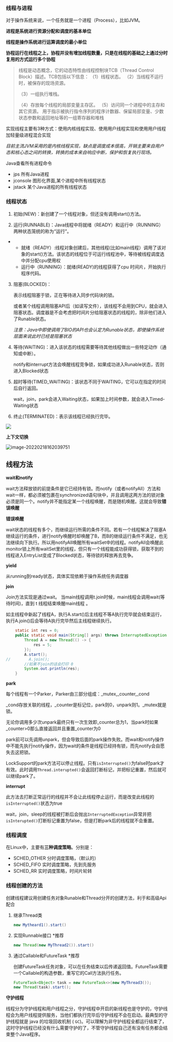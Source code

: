 ### 线程与进程

对于操作系统来说，一个任务就是一个进程（Process），比如JVM。

**进程是系统进行资源分配和调度的基本单位**

**线程是操作系统进行运算调度的最小单位**

**协程运行在线程之上，协程并没有增加线程数量，只是在线程的基础之上通过分时复用的方式运行多个协程**

> 线程是动态概念，它的动态特性由线程控制块TCB（Thread Control Block）描述。TCB包括以下信息： 
> （1）线程状态。
> （2）当线程不运行时，被保存的现场资源。 
>
> （3）一组执行堆栈。 
>
> （4）存放每个线程的局部变量主存区。
> （5）访问同一个进程中的主存和其它资源。 用于指示被执行指令序列的程序计数器、保留局部变量、少数状态参数和返回地址等的一组寄存器和堆栈

实现线程主要有3种方式：使用内核线程实现、使用用户线程实现和使用用户线程加轻量级进程混合实现

*目前主流JVM采用的是内核线程实现，缺点是调度成本很高，开销主要来自用户态和核心态之间的转换，转换的成本来自响应中断，保护和恢复执行现场。*

Java查看所有进程命令

- jps 所有Java进程
- jconsole 图形化界面,某个进程中所有线程状态
- jstack <PID> 某个Java进程的所有线程状态

### 线程状态

1. 初始(NEW)：新创建了一个线程对象，但还没有调用start()方法。

2. 运行(RUNNABLE)：Java线程中将就绪（READY）和运行中（RUNNING）两种状态笼统的称为“运行”。

- - 就绪（READY）:线程对象创建后，其他线程(比如main线程）调用了该对象的start()方法。该状态的线程位于可运行线程池中，等待被线程调度选中并分配cpu使用权 
  - 运行中（RUNNING）：就绪(READY)的线程获得了cpu 时间片，开始执行程序代码。

3. 阻塞(BLOCKED)：

   表示线程阻塞于锁，正在等待进入同步代码块的锁。

   或者某个线程调用阻塞API后（如读写文件），该线程不会用到CPU，就会进入阻塞状态。调度器是不会考虑把时间片分给阻塞状态的线程的，除非他们进入了Runable状态。

   *注意：Java中即使调用了BIO的API也会认定为Runable状态，即使操作系统层面来说此时已经是阻塞状态*

4. 等待(WAITING)：进入该状态的线程需要等待其他线程做出一些特定动作（通知或中断）。

   notify和interrupt方法会唤醒线程竞争锁，如果成功进入Runable状态，否则进入Blocked状态

5. 超时等待(TIMED_WAITING)：该状态不同于WAITING，它可以在指定的时间后自行返回。

   wait，join，park会进入Waiting状态，如果加上时间参数，就会进入Timed-Waiting状态

6. 终止(TERMINATED)：表示该线程已经执行完毕。

![](E:\学习笔记\typora\img\thread1.jpg)

**上下文切换**

![image-20220218162039751](E:\学习笔记\typora\img\image-20220218162039751.png)

## 线程方法

**wait和notify**

wait方法释放锁的前提条件是它已经持有锁。而notify（或者notifyAll）方法和wait一样，都必须被包裹在synchronized语句块中，并且调用这两方法的锁对象必须是同一个。notify并不能指定某一个线程唤醒，而是随机唤醒。这就会导致**错误唤醒**

**错误唤醒**

wait状态的线程有多个，而继续运行所需的条件不同。若有一个线程解决了阻塞A继续运行的条件，进行notify唤醒时却唤醒了B，而B的继续运行条件不满足，也无法继续向下执行。所以用notifyAll唤醒所有waitSet中的线程。notifyAll会唤醒此monitor锁上所有waitSet里的线程，但只有一个线程能成功获得锁，获取不到的线程进入EntryList变成了Blocked状态，等待锁的释放再去竞争。

**yield**

从running到ready状态，具体实现依赖于操作系统任务调度器

**join**

Join方法实现是通过wait。 当main线程调用t.join时候，main线程会调用wait(等待时间)，直到 t 线程结束唤醒main线程 。

如主线程中新起了线程A，执行A.start()后主线程不等A执行完毕就会结束运行，执行A.join()后会等待A执行完毕然后主线程继续执行。

```java
	static int res = 0;
    public static void main(String[] args) throws InterruptedException {
        Thread A = new Thread(() -> {
            res = 5;
        });
        A.start();
//        A.join();
        //如果不join的话会打印 0
        System.out.println(res);
    }
```

**park**

每个线程有一个Parker，Parker由三部分组成：\_mutex,\_counter,\_cond

\_cond存放关联的线程，\_counter是标记位，park则0，unpark则1。\_mutex就是锁。

无论你调用多少次unpark最终只有一次生效即\_counter总为1，当park时如果_counter>0那么直接返回并且重置\_counter为0

park前可以先调用unpark，但会导致后面的park操作失败。而wait和notify操作中不能先执行notify操作，因为wait的条件是线程已经持有锁，而先notify会自愿失去这把锁。

LockSupport的park方法可以停止线程。只有`isInterrupted()`为false时park才有效。此时调用`Thread.interupted()`会返回打断标记，并把标记重置，然后就可以继续park了。

**interrupt**

此方法去打断正常运行的线程并不会让此线程停止运行，而是改变此线程的`isInterrupted()`状态为true

wait，join，sleep的线程被打断后会抛出`InterruptedException`异常并把`isInterupted()`打断标记重置为false，但是打断park后的线程就不会重置。

### 线程调度

在Linux中，主要有**三种调度策略**。分别是：

- SCHED_OTHER     分时调度策略，（默认的）
- SCHED_FIFO     实时调度策略，先到先服务
- SCHED_RR     实时调度策略，时间片轮转

### 线程创建的方法

创建线程建议用创建任务对象Runable和Thread分开的创建方法，利于和高级Api配合

1. 继承Thread类

   ```java
   new Mytheard1().start()
   ```

2. 实现Runnable接口 *推荐

   ```java
   new Thread(new MyThread2()).start()
   ```

3. 通过Callable和FutureTask *推荐

   创建FutureTask任务对象，可以在任务结束以后传递返回值。FutureTask需要一个Callable的构造参数，重写它的Call方法执行任务。

   ```java
   FutureTask<Object> task = new FutureTask<>(new MyThread3());
   new Thread(task).start();
   ```

**守护线程**

线程分为守护线程和用户线程之分，守护线程中开启的新线程也是守护的，守护线程会为用户线程提供服务，当他们都执行完毕后守护线程不会在启动。最典型的守护线程就是 java 的垃圾回收机制 ( `GC`)。可以理解为非守护线程全都运行结束了，这时守护线程已经没有什么需要守护的了，不管守护线程自己还有没有任务都会结束整个Java程序。

